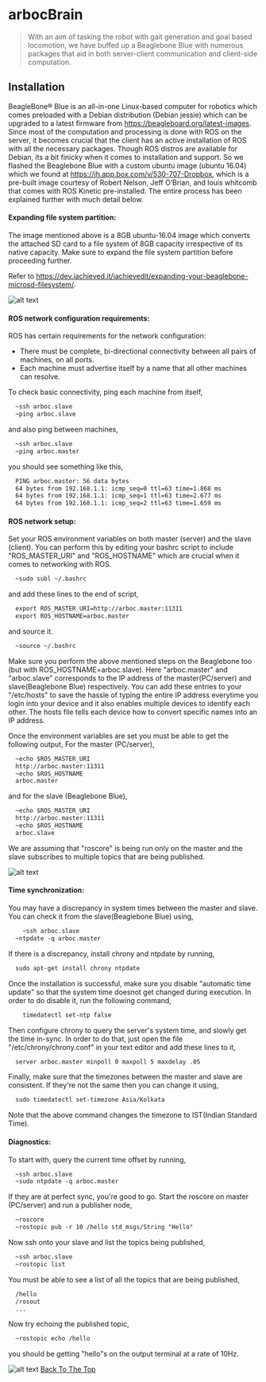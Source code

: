 # arbocBrain

>  With an aim of tasking the robot with gait generation and goal based locomotion, we have buffed up a Beaglebone Blue with numerous packages that aid in both server-client communication and client-side computation.


## Installation

BeagleBone® Blue is an all-in-one Linux-based computer for robotics which comes preloaded with a Debian distribution (Debian jessie) which can be upgraded to a latest firmware from https://beagleboard.org/latest-images. Since most of the computation and processing is done with ROS on the server, it becomes crucial that the client has an active installation of ROS with all the necessary packages. Though ROS distros are available for Debian, its a bit finicky when it comes to installation and support. So we flashed the Beaglebone Blue with a custom ubuntu image (ubuntu 16.04) which we found at https://jh.app.box.com/v/530-707-Dropbox, which is a pre-built image courtesy of Robert Nelson, Jeff O’Brian, and louis whitcomb that comes with ROS Kinetic pre-installed. The entire process has been explained further with much detail below.


#### Expanding file system partition:
The image mentioned above is a 8GB ubuntu-16.04 image which converts the attached SD card to a file system of 8GB capacity irrespective of its native capacity. Make sure to expand the file system partition before proceeding further.

Refer to https://dev.iachieved.it/iachievedit/expanding-your-beaglebone-microsd-filesystem/.

![alt text](https://raw.githubusercontent.com/imsenthur/Arboc/master/arbocBrain/arbocSlave.png)

#### ROS network configuration requirements:
ROS has certain requirements for the network configuration:

- There must be complete, bi-directional connectivity between all pairs of machines, on all ports. 
- Each machine must advertise itself by a name that all other machines can resolve. 

To check basic connectivity, ping each machine from itself,
```html
  ~ssh arboc.slave
  ~ping arboc.slave
```
and also ping between machines,
```html
  ~ssh arboc.slave
  ~ping arboc.master
```
you should see something like this,
```html
  PING arboc.master: 56 data bytes
  64 bytes from 192.168.1.1: icmp_seq=0 ttl=63 time=1.868 ms
  64 bytes from 192.168.1.1: icmp_seq=1 ttl=63 time=2.677 ms
  64 bytes from 192.168.1.1: icmp_seq=2 ttl=63 time=1.659 ms
```
#### ROS network setup:
Set your ROS environment variables on both master (server) and the slave (client). You can perform this by editing your bashrc script to include "ROS_MASTER_URI" and "ROS_HOSTNAME" which are crucial when it comes to networking with ROS.
```html
  ~sudo subl ~/.bashrc
```
and add these lines to the end of script,
```html
  export ROS_MASTER_URI=http://arboc.master:11311
  export ROS_HOSTNAME=arboc.master
```
and source it.
```html
  ~source ~/.bashrc
```
Make sure you perform the above mentioned steps on the Beaglebone too (but with ROS_HOSTNAME=arboc.slave).
Here "arboc.master" and "arboc.slave" corresponds to the IP address of the master(PC/server) and slave(Beaglebone Blue) respectively. You can add these entries to your "/etc/hosts" to save the hassle of typing the entire IP address everytime you login into your device and it also enables multiple devices to identify each other. The hosts file tells each device how to convert specific names into an IP address.

Once the environment variables are set you must be able to get the following output, 
For the master (PC/server),
```html
  ~echo $ROS_MASTER_URI
  http://arboc.master:11311
  ~echo $ROS_HOSTNAME
  arboc.master
```
and for the slave (Beaglebone Blue),

```html
  ~echo $ROS_MASTER_URI
  http://arboc.master:11311
  ~echo $ROS_HOSTNAME
  arboc.slave
```
We are assuming that "roscore" is being run only on the master and the slave subscribes to multiple topics that are being published. 

![alt text](https://raw.githubusercontent.com/imsenthur/Arboc/master/arbocBrain/arbocNetwork.png)

#### Time synchronization:
You may have a discrepancy in system times between the master and slave. You can check it from the slave(Beaglebone Blue) using,
```html
	~ssh arboc.slave
  ~ntpdate -q arboc.master
```
If there is a discrepancy, install chrony and ntpdate by running,
```html
  sudo apt-get install chrony ntpdate
```
Once the installation is successful, make sure you disable "automatic time update" so that the system time doesnot get changed during execution. In order to do disable it, run the following command,
```html
	timedatectl set-ntp false
```
Then configure chrony to query the server's system time, and slowly get the time in-sync. In order to do that, just open the file "/etc/chrony/chrony.conf" in your text editor and add these lines to it,
```html
  server arboc.master minpoll 0 maxpoll 5 maxdelay .05
```
Finally, make sure that the timezones between the master and slave are consistent. If they're not the same then you can change it using,
```html
  sudo timedatectl set-timezone Asia/Kolkata
```
Note that the above command changes the timezone to IST(Indian Standard Time).

#### Diagnostics:
To start with, query the current time offset by running,
```html
  ~ssh arboc.slave
  ~sudo ntpdate -q arboc.master
```
If they are at perfect sync, you're good to go.
Start the roscore on master (PC/server) and run a publisher node,
```html
  ~roscore
  ~rostopic pub -r 10 /hello std_msgs/String "Hello"
```
Now ssh onto your slave and list the topics being published,
```html
  ~ssh arboc.slave
  ~rostopic list
```
You must be able to see a list of all the topics that are being published,
```html
  /hello
  /rosout
  ...
```
Now try echoing the published topic,
```html
  ~rostopic echo /hello
```
you should be getting "hello"s on the output terminal at a rate of 10Hz.

![alt text](https://raw.githubusercontent.com/imsenthur/Arboc/master/arbocBrain/timeSynchronization.png)
[Back To The Top](#arbocBrain)
